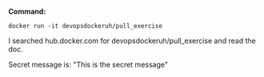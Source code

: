 **Command:**

```docker run -it devopsdockeruh/pull_exercise```

I searched hub.docker.com for devopsdockeruh/pull_exercise and read the doc.

Secret message is: "This is the secret message"
